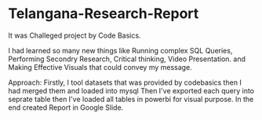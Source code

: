# Telangana-Research-Report
It was Challeged project by Code Basics.

I had learned so many new things like Running complex SQL Queries, Performing Secondry Research, Critical thinking, Video Presentation. and Making Effective Visuals that could convey my message.

Approach: Firstly, I tool datasets that was provided by codebasics then I had merged them and loaded into mysql Then I've exported each query into seprate table then I've loaded all tables in powerbi for visual purpose. In the end created Report in Google Slide.


